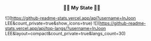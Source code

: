 <!--
**InJoon-L/InJoon-L** is a ✨ _special_ ✨ repository because its `README.md` (this file) appears on your GitHub profile.

Here are some ideas to get you started:

- 🔭 I’m currently working on ...
- 🌱 I’m currently learning ...
- 👯 I’m looking to collaborate on ...
- 🤔 I’m looking for help with ...
- 💬 Ask me about ...
- 📫 How to reach me: ...
- 😄 Pronouns: ...
- ⚡ Fun fact: ...
-->
<h3 align="center">💪🏻  My State 💪🏻</h3>

![](https://github-readme-stats.vercel.app/api?username=InJoon LEE&count_private=true&show_icons=true)
![](https://github-readme-stats.vercel.app/api/top-langs/?username=InJoon LEE&layout=compact&count_private=true&langs_count=30)
